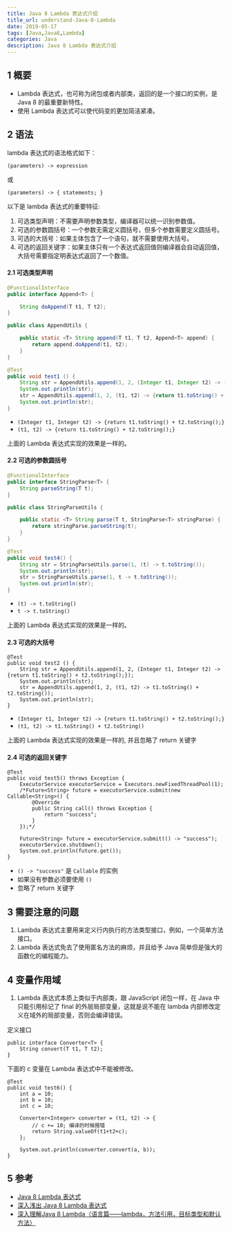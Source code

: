 ```yaml
---
title: Java 8 Lambda 表达式介绍
title_url: understand-Java-8-Lambda
date: 2019-05-17
tags: [Java,Java8,Lambda]
categories: Java
description: Java 8 Lambda 表达式介绍
---
```


## 1 概要

- Lambda 表达式，也可称为闭包或者内部类，返回的是一个接口的实例，是 Java 8 的最重要新特性。
- 使用 Lambda 表达式可以使代码变的更加简洁紧凑。

## 2 语法

lambda 表达式的语法格式如下：

```
(parameters) -> expression
```
或
```
(parameters) -> { statements; }
```

以下是 lambda 表达式的重要特征:

1. 可选类型声明：不需要声明参数类型，编译器可以统一识别参数值。
2. 可选的参数圆括号：一个参数无需定义圆括号，但多个参数需要定义圆括号。
3. 可选的大括号：如果主体包含了一个语句，就不需要使用大括号。
4. 可选的返回关键字：如果主体只有一个表达式返回值则编译器会自动返回值，大括号需要指定明表达式返回了一个数值。

#### 2.1 可选类型声明

```java
@FunctionalInterface
public interface Append<T> {

    String doAppend(T t1, T t2);
}
```

```java
public class AppendUtils {

    public static <T> String append(T t1, T t2, Append<T> append) {
        return append.doAppend(t1, t2);
    }
}
```

```java
@Test
public void test1 () {
    String str = AppendUtils.append(1, 2, (Integer t1, Integer t2) -> {return t1.toString() + t2.toString();});
    System.out.println(str);
    str = AppendUtils.append(1, 2, (t1, t2) -> {return t1.toString() + t2.toString();});
    System.out.println(str);
}
```

- `(Integer t1, Integer t2) -> {return t1.toString() + t2.toString();}`
- `(t1, t2) -> {return t1.toString() + t2.toString();}`

上面的 Lambda 表达式实现的效果是一样的。

#### 2.2 可选的参数圆括号

```java
@FunctionalInterface
public interface StringParse<T> {
    String parseString(T t);
}
```

```java
public class StringParseUtils {

    public static <T> String parse(T t, StringParse<T> stringParse) {
        return stringParse.parseString(t);
    }
}
```

```java
@Test
public void test4() {
    String str = StringParseUtils.parse(1, (t) -> t.toString());
    System.out.println(str);
    str = StringParseUtils.parse(1, t -> t.toString());
    System.out.println(str);
}
```

- `(t) -> t.toString()`
- `t -> t.toString()`

上面的 Lambda 表达式实现的效果是一样的。

#### 2.3 可选的大括号

```
@Test
public void test2 () {
    String str = AppendUtils.append(1, 2, (Integer t1, Integer t2) -> {return t1.toString() + t2.toString();});
    System.out.println(str);
    str = AppendUtils.append(1, 2, (t1, t2) -> t1.toString() + t2.toString());
    System.out.println(str);
}
```

- `(Integer t1, Integer t2) -> {return t1.toString() + t2.toString();}`
- `(t1, t2) -> t1.toString() + t2.toString()`

上面的 Lambda 表达式实现的效果是一样的, 并且忽略了 return 关键字

#### 2.4 可选的返回关键字

```
@Test
public void test5() throws Exception {
    ExecutorService executorService = Executors.newFixedThreadPool(1);
    /*Future<String> future = executorService.submit(new Callable<String>() {
        @Override
        public String call() throws Exception {
            return "success";
        }
    });*/

    Future<String> future = executorService.submit(() -> "success");
    executorService.shutdown();
    System.out.println(future.get());
}
```

- `() -> "success"` 是 `Callable` 的实例
- 如果没有参数必须要使用 `()`
- 忽略了 return 关键字

## 3 需要注意的问题

1. Lambda 表达式主要用来定义行内执行的方法类型接口，例如，一个简单方法接口。
2. Lambda 表达式免去了使用匿名方法的麻烦，并且给予 Java 简单但是强大的函数化的编程能力。

## 4 变量作用域

1. Lambda 表达式本质上类似于内部类，跟 JavaScript 闭包一样，在 Java 中只能引用标记了 final 的外层局部变量，这就是说不能在 lambda 内部修改定义在域外的局部变量，否则会编译错误。

定义接口

```
public interface Converter<T> {
    String convert(T t1, T t2);
}
```

下面的 c 变量在 Lambda 表达式中不能被修改。

```
@Test
public void test6() {
    int a = 10;
    int b = 10;
    int c = 10;

    Converter<Integer> converter = (t1, t2) -> {
        // c += 10; 编译的时候报错
        return String.valueOf(t1+t2+c);
    };

    System.out.println(converter.convert(a, b));
}
```

## 5 参考

- [Java 8 Lambda 表达式](https://www.runoob.com/java/java8-lambda-expressions.html)
- [深入浅出 Java 8 Lambda 表达式](http://blog.oneapm.com/apm-tech/226.html)
- [深入理解Java 8 Lambda（语言篇——lambda，方法引用，目标类型和默认方法）](https://www.cnblogs.com/figure9/p/java-8-lambdas-insideout-language-features.html)